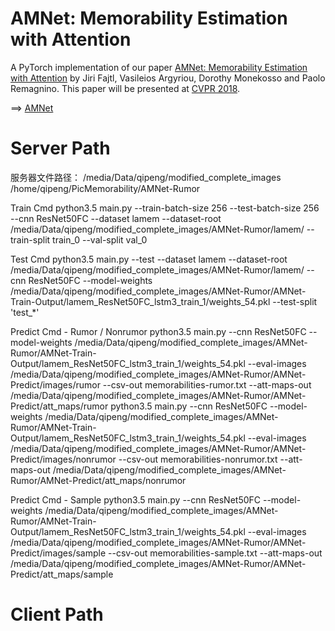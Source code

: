 # AMNet: Memorability Estimation with Attention
A PyTorch implementation of our paper [AMNet: Memorability Estimation with Attention](https://arxiv.org/abs/1804.03115)
by Jiri Fajtl, Vasileios Argyriou, Dorothy Monekosso and Paolo Remagnino. This paper will be presented 
at [CVPR 2018](http://cvpr2018.thecvf.com/).
 
==> [AMNet](https://github.com/ok1zjf/AMNet)  
  
# Server Path
服务器文件路径：
/media/Data/qipeng/modified_complete_images
/home/qipeng/PicMemorability/AMNet-Rumor

Train Cmd
python3.5 main.py --train-batch-size 256 --test-batch-size 256 --cnn ResNet50FC --dataset lamem --dataset-root /media/Data/qipeng/modified_complete_images/AMNet-Rumor/lamem/ --train-split train_0 --val-split val_0

Test Cmd
python3.5 main.py --test --dataset lamem --dataset-root /media/Data/qipeng/modified_complete_images/AMNet-Rumor/lamem/ --cnn ResNet50FC --model-weights /media/Data/qipeng/modified_complete_images/AMNet-Rumor/AMNet-Train-Output/lamem_ResNet50FC_lstm3_train_1/weights_54.pkl --test-split 'test_*'

Predict Cmd - Rumor / Nonrumor
python3.5 main.py --cnn ResNet50FC --model-weights /media/Data/qipeng/modified_complete_images/AMNet-Rumor/AMNet-Train-Output/lamem_ResNet50FC_lstm3_train_1/weights_54.pkl --eval-images /media/Data/qipeng/modified_complete_images/AMNet-Rumor/AMNet-Predict/images/rumor --csv-out memorabilities-rumor.txt --att-maps-out /media/Data/qipeng/modified_complete_images/AMNet-Rumor/AMNet-Predict/att_maps/rumor
python3.5 main.py --cnn ResNet50FC --model-weights /media/Data/qipeng/modified_complete_images/AMNet-Rumor/AMNet-Train-Output/lamem_ResNet50FC_lstm3_train_1/weights_54.pkl --eval-images /media/Data/qipeng/modified_complete_images/AMNet-Rumor/AMNet-Predict/images/nonrumor --csv-out memorabilities-nonrumor.txt --att-maps-out /media/Data/qipeng/modified_complete_images/AMNet-Rumor/AMNet-Predict/att_maps/nonrumor

Predict Cmd - Sample
python3.5 main.py --cnn ResNet50FC --model-weights /media/Data/qipeng/modified_complete_images/AMNet-Rumor/AMNet-Train-Output/lamem_ResNet50FC_lstm3_train_1/weights_54.pkl --eval-images /media/Data/qipeng/modified_complete_images/AMNet-Rumor/AMNet-Predict/images/sample --csv-out memorabilities-sample.txt --att-maps-out /media/Data/qipeng/modified_complete_images/AMNet-Rumor/AMNet-Predict/att_maps/sample

# Client Path